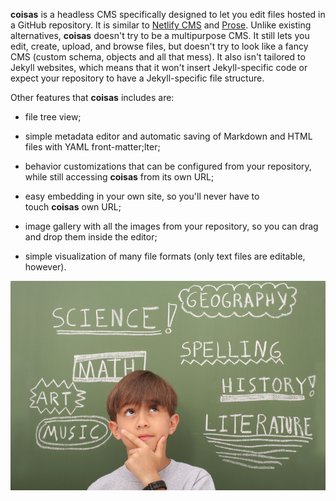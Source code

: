 **coisas** is a headless CMS specifically designed to let you edit files hosted in a GitHub repository. It is similar to [Netlify CMS](https://github.com/netlify/netlify-cms) and [Prose](http://prose.io/). Unlike existing alternatives, **coisas** doesn't try to be a multipurpose CMS. It still lets you edit, create, upload, and browse files, but doesn't try to look like a fancy CMS (custom schema, objects and all that mess). It also isn't tailored to Jekyll websites, which means that it won't insert Jekyll-specific code or expect your repository to have a Jekyll-specific file structure.

Other features that **coisas** includes are:

* file tree view;

* simple metadata editor and automatic saving of Markdown and HTML files with YAML front-matter;lter;

* behavior customizations that can be configured from your repository, while still accessing **coisas** from its own URL;

* easy embedding in your own site, so you'll never have to touch **coisas** own URL;

* image gallery with all the images from your repository, so you can drag and drop them inside the editor;

* simple visualization of many file formats (only text files are editable, however).

![](/about/phpWbgFf4.jpg "about/phpWbgFf4.jpg")